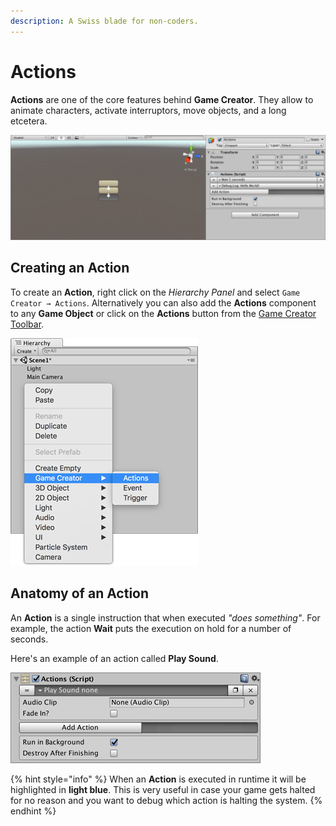 ```yaml
---
description: A Swiss blade for non-coders.
---
```


# Actions

**Actions** are one of the core features behind **Game Creator**. They allow to animate characters, activate interruptors, move objects, and a long etcetera.

![\(Example of an Action with two instructions\)](../../.gitbook/assets/actions.jpg)

## Creating an Action

To create an **Action**, right click on the _Hierarchy Panel_ and select `Game Creator → Actions`. Alternatively you can also add the **Actions** component to any **Game Object** or click on the **Actions** button from the [Game Creator Toolbar](../game-creator-toolbar.md).

![\(Right click &#x2192; Game Creator &#x2192; Action\)](../../.gitbook/assets/create-actions.jpg)

## Anatomy of an Action

An **Action** is a single instruction that when executed _"does something"_. For example, the action **Wait** puts the execution on hold for a number of seconds.

Here's an example of an action called **Play Sound**.

![](../../.gitbook/assets/action-play-sound.jpg)

{% hint style="info" %}
When an **Action** is executed in runtime it will be highlighted in **light blue**. This is very useful in case your game gets halted for no reason and you want to debug which action is halting the system.
{% endhint %}





